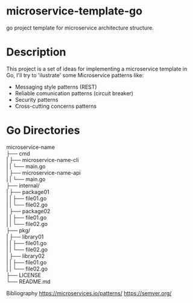 # microservice-template-go

go project template for microservice architecture structure.

# Description
This project is a set of ideas for implementing a microservice template in Go, I'll try to 'ilustrate' some Microservice patterns like:
- Messaging style patterns (REST)
- Reliable comunication patterns (circuit breaker)
- Security patterns 
- Cross-cutting concerns patterns

# Go Directories   

microservice-name<br/>
├── cmd<br/>
|   ├── microservice-name-cli<br/>
|   |    └── main.go<br/>
|   ├── microservice-name-api<br/>
|   |    └── main.go<br/>
├── internal/<br/>
|   ├── package01<br/>
|   |    ├── file01.go<br/>
|   |    └── file02.go<br/>
|   ├── package02<br/>
|   |    ├── file01.go<br/>
|   |    └── file02.go<br/>
├── pkg/<br/>
|   ├── library01<br/>
|   |    ├── file01.go<br/>
|   |    └── file02.go<br/>
|   ├── library02<br/>
|   |    ├── file01.go<br/>
|   |    └── file02.go<br/>
├── LICENSE<br/>
└── README.md<br/>


Bibliography
https://microservices.io/patterns/
https://semver.org/
